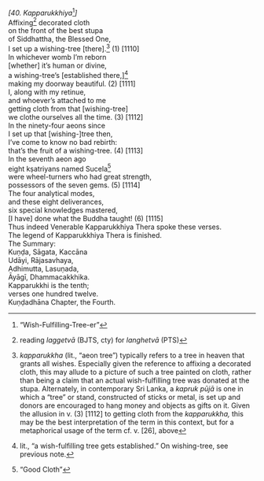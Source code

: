*\[40. Kapparukkhiya*[^1]*\]*  
Affixing[^2] decorated cloth  
on the front of the best stupa  
of Siddhattha, the Blessed One,  
I set up a wishing-tree \[there\].[^3] (1) \[1110\]  
In whichever womb I’m reborn  
\[whether\] it’s human or divine,  
a wishing-tree’s \[established there,\][^4]  
making my doorway beautiful. (2) \[1111\]  
I, along with my retinue,  
and whoever’s attached to me  
getting cloth from that \[wishing-tree\]  
we clothe ourselves all the time. (3) \[1112\]  
In the ninety-four aeons since  
I set up that \[wishing-\]tree then,  
I’ve come to know no bad rebirth:  
that’s the fruit of a wishing-tree. (4) \[1113\]  
In the seventh aeon ago  
eight kṣatriyans named Sucela[^5]  
were wheel-turners who had great strength,  
possessors of the seven gems. (5) \[1114\]  
The four analytical modes,  
and these eight deliverances,  
six special knowledges mastered,  
\[I have\] done what the Buddha taught! (6) \[1115\]  
Thus indeed Venerable Kapparukkhiya Thera spoke these verses.  
The legend of Kapparukkhiya Thera is finished.  
The Summary:  
Kuṇḍa, Sāgata, Kaccāna  
Udāyi, Rājasavhaya,  
Adhimutta, Lasuṇada,  
Āyāgī, Dhammacakkhika.  
Kapparukkhi is the tenth;  
verses one hundred twelve.  
Kuṇḍadhāna Chapter, the Fourth.  
[^1]: “Wish-Fulfilling-Tree-er”  
[^2]: reading *laggetvā* (BJTS, cty) for *langhetvā* (PTS)  
[^3]: *kapparukkha* (lit., “aeon tree”) typically refers to a tree in
    heaven that grants all wishes. Especially given the reference to
    affixing a decorated cloth, this may allude to a picture of such a
    tree painted on cloth, rather than being a claim that an actual
    wish-fulfilling tree was donated at the stupa. Alternately, in
    contemporary Sri Lanka, a *kapruk pūjā* is one in which a “tree” or
    stand, constructed of sticks or metal, is set up and donors are
    encouraged to hang money and objects as gifts on it. Given the
    allusion in v. (3) \[1112\] to getting cloth from the *kapparukkha,*
    this may be the best interpretation of the term in this context, but
    for a metaphorical usage of the term cf. v. \[26\], above  
[^4]: lit., “a wish-fulfilling tree gets established.” On wishing-tree,
    see previous note.  
[^5]: “Good Cloth”
